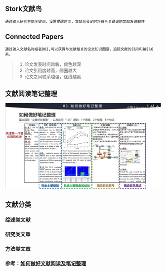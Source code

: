 ## Stork文献鸟
    通过输入研究方向关键词，设置提醒时间，文献鸟会定时将符合关键词的文献发送邮件

## Connected Papers
    通过输入文献名称或者DOI,可以获得与文献相关的论文知识图谱，追踪文献的引用和被引关系。
> 1. 论文发表时间越新，颜色越深
> 2. 论文引用度越高，圆圈越大
> 3. 论文之间联系越强，连线越黑

## 文献阅读笔记整理
![文献阅读](img/文献阅读.png)

## 文献分类
### 综述类文献

### 研究类文章

### 方法类文章

### 参考：[如何做好文献阅读及笔记整理](https://www.bilibili.com/video/BV17W4y167SM?vd_source=3d3b9bb859b089a6c1ae522354094dd1 "点击观看视频")